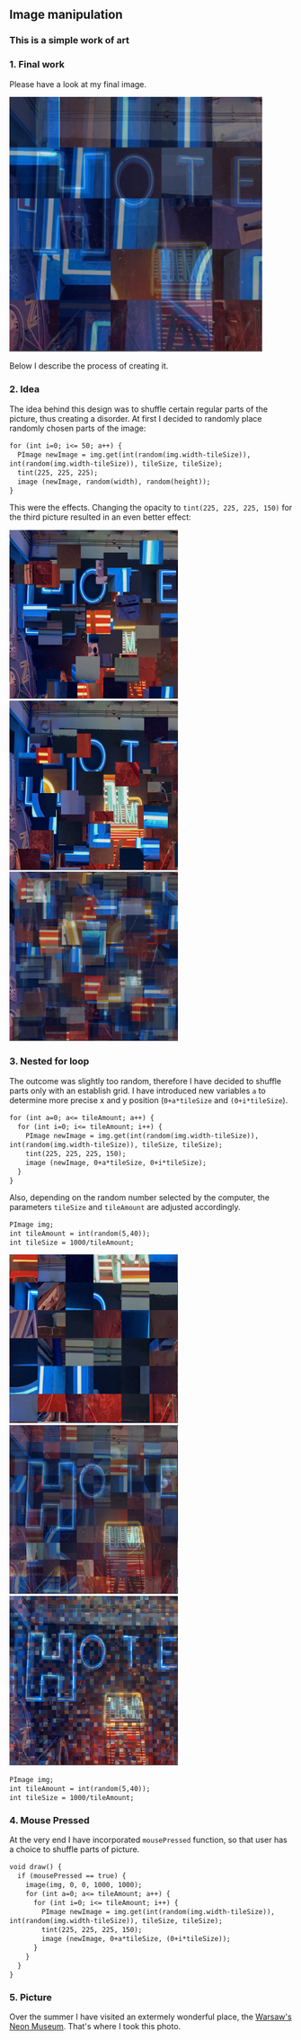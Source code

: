 ## Image manipulation
### This is a simple work of art

### 1. Final work
Please have a look at my final image. 

<img src="https://github.com/martapienkosz/interactivemedia/blob/master/Media/5_7.png" width="450">

Below I describe the process of creating it.


### 2. Idea
The idea behind this design was to shuffle certain regular parts of the picture, thus creating a disorder. At first I decided to randomly place randomly chosen parts of the image:

````
for (int i=0; i<= 50; a++) {
  PImage newImage = img.get(int(random(img.width-tileSize)), int(random(img.width-tileSize)), tileSize, tileSize);
  tint(225, 225, 225);
  image (newImage, random(width), random(height));
}
````
This were the effects. Changing the opacity to `tint(225, 225, 225, 150)` for the third picture resulted in an even better effect:

<img src="https://github.com/martapienkosz/interactivemedia/blob/master/Media/5_8.png" width="300"> <img src="https://github.com/martapienkosz/interactivemedia/blob/master/Media/5_9.png" width="300">  <img src="https://github.com/martapienkosz/interactivemedia/blob/master/Media/5_6.png" width="300">  


### 3. Nested for loop
The outcome was slightly too random, therefore I have decided to shuffle parts only with an establish grid. I have introduced new variables `a` to determine more precise x and y position (`0+a*tileSize` and `(0+i*tileSize`).

````
for (int a=0; a<= tileAmount; a++) {
  for (int i=0; i<= tileAmount; i++) {
    PImage newImage = img.get(int(random(img.width-tileSize)), int(random(img.width-tileSize)), tileSize, tileSize);
    tint(225, 225, 225, 150);
    image (newImage, 0+a*tileSize, 0+i*tileSize);
  }
}
````
Also, depending on the random number selected by the computer, the parameters `tileSize` and `tileAmount` are adjusted accordingly.
````
PImage img;
int tileAmount = int(random(5,40));
int tileSize = 1000/tileAmount;
````

<img src="https://github.com/martapienkosz/interactivemedia/blob/master/Media/5_5.png" width="300"> <img src="https://github.com/martapienkosz/interactivemedia/blob/master/Media/5_1.png" width="300">  <img src="https://github.com/martapienkosz/interactivemedia/blob/master/Media/5_2.png" width="300">  

````
PImage img;
int tileAmount = int(random(5,40));
int tileSize = 1000/tileAmount;
````

### 4. Mouse Pressed
At the very end I have incorporated `mousePressed` function, so that user has a choice to shuffle parts of picture. 

````
void draw() {
  if (mousePressed == true) {
    image(img, 0, 0, 1000, 1000);
    for (int a=0; a<= tileAmount; a++) {
      for (int i=0; i<= tileAmount; i++) {
        PImage newImage = img.get(int(random(img.width-tileSize)), int(random(img.width-tileSize)), tileSize, tileSize);
        tint(225, 225, 225, 150);
        image (newImage, 0+a*tileSize, (0+i*tileSize));
      }
    }
  }
}
````

### 5. Picture
Over the summer I have visited an extermely wonderful place, the [Warsaw's Neon Museum](http://www.neonmuzeum.org/english). That's where I took this photo.
